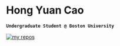 # Hong Yuan Cao

**`Undergraduate Student @ Boston University`**

<p align="left">
    <a href="https://github.com/hongyuanc?tab=repositories">
        <img alt="my repos" title="check out my repositories" src="https://custom-icon-badges.demolab.com/badge/-My%20Repos-blue?style=for-the-badge&logoColor=white&logo=repo"/>
        </a>
    <src="https://custom-icon-badges.demolab.com/badge/Boston-USA-red?style=for-the-badge&logo=location&logoColor=white">
</p>